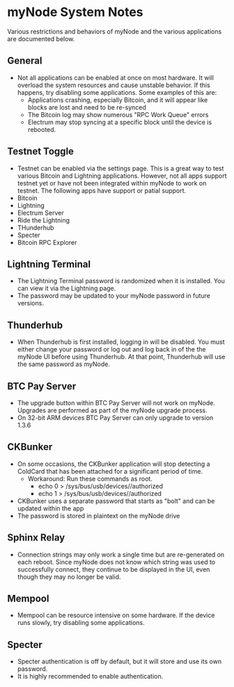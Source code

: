 # myNode System Notes

Various restrictions and behaviors of myNode and the various applications are documented below.

## General
- Not all applications can be enabled at once on most hardware. It will overload the system resources and cause unstable
behavior. If this happens, try disabling some applications. Some examples of this are:
  - Applications crashing, especially Bitcoin, and it will appear like blocks are lost and need to be re-synced
  - The Bitcoin log may show numerous "RPC Work Queue" errors
  - Electrum may stop syncing at a specific block until the device is rebooted.

## Testnet Toggle
- Testnet can be enabled via the settings page. This is a great way to test various Bitcoin and Lightning applications. However, not all apps support testnet yet or have not been integrated within myNode to work on testnet. The following apps
have support or patial support.
 - Bitcoin
 - Lightning
 - Electrum Server
 - Ride the Lightning
 - THunderhub
 - Specter
 - Bitcoin RPC Explorer

## Lightning Terminal

- The Lightning Terminal password is randomized when it is installed. You can view it via the Lightning page.
- The password may be updated to your myNode password in future versions.

## Thunderhub

- When Thunderhub is first installed, logging in will be disabled. You must either change your password or log out and log back in of the the myNode UI before using Thunderhub. At that point, Thunderhub will use the same password as myNode.

## BTC Pay Server

- The upgrade button within BTC Pay Server will not work on myNode. Upgrades are performed as part of the myNode upgrade process.
- On 32-bit ARM devices BTC Pay Server can only upgrade to version 1.3.6

## CKBunker

- On some occasions, the CKBunker application will stop detecting a ColdCard that has been attached for a significant period of time.
  - Workaround: Run these commands as root.
    - echo 0 > /sys/bus/usb/devices/<coldcard device>/authorized
    - echo 1 > /sys/bus/usb/devices/<coldcard device>/authorized
- CKBunker uses a separate password that starts as "bolt" and can be updated within the app
- The password is stored in plaintext on the myNode drive

## Sphinx Relay

- Connection strings may only work a single time but are re-generated on each reboot. Since myNode does not know which string was used to successfully connect, they continue to be displayed in the UI, even though they may no longer be valid.

## Mempool

- Mempool can be resource intensive on some hardware. If the device runs slowly, try disabling some applications.

## Specter

- Specter authentication is off by default, but it will store and use its own password.
- It is highly recommended to enable authentication.
